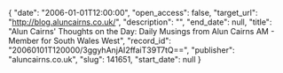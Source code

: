 {
  "date": "2006-01-01T12:00:00", 
  "open_access": false, 
  "target_url": "http://blog.aluncairns.co.uk/", 
  "description": "", 
  "end_date": null, 
  "title": "Alun Cairns' Thoughts on the Day: Daily Musings from Alun Cairns AM - Member for South Wales West", 
  "record_id": "20060101T120000/3ggyhAnjAI2ffaiT39T7tQ==", 
  "publisher": "aluncairns.co.uk", 
  "slug": 141651, 
  "start_date": null
}

